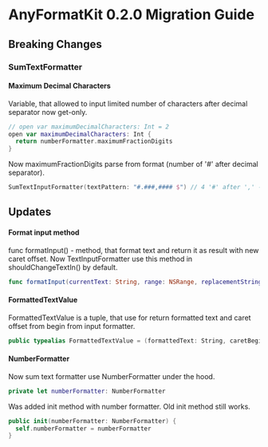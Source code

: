 # AnyFormatKit 0.2.0 Migration Guide

## Breaking Changes

### SumTextFormatter

#### Maximum Decimal Characters

Variable, that allowed to input limited number of characters after decimal separator now get-only.

```swift
// open var maximumDecimalCharacters: Int = 2
open var maximumDecimalCharacters: Int {
  return numberFormatter.maximumFractionDigits
}
```
Now maximumFractionDigits parse from format (number of '#' after decimal separator).

```swift
SumTextInputFormatter(textPattern: "#.###,#### $") // 4 '#' after ',' - maximumFractionDigits
```

## Updates 

#### Format input method

func formatInput() - method, that format text and return it as result with new caret offset. Now TextInputFormatter use this method in shouldChangeTextIn() by default.

```swift
func formatInput(currentText: String, range: NSRange, replacementString text: String) -> FormattedTextValue
```

#### FormattedTextValue

FormattedTextValue is a tuple, that use for return formatted text and caret offset from begin from input formatter.

```swift
public typealias FormattedTextValue = (formattedText: String, caretBeginOffset: Int)
```

#### NumberFormatter

Now sum text formatter use NumberFormatter under the hood.

```swift
private let numberFormatter: NumberFormatter
```
Was added init method with number formatter. Old init method still works.

```swift
public init(numberFormatter: NumberFormatter) {
  self.numberFormatter = numberFormatter
}
```
